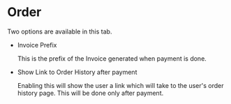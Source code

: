 # Order

Two options are available in this tab.

* Invoice Prefix

    This is the prefix of the Invoice generated when payment is done.
    
* Show Link to Order History after payment
    
    Enabling this will show the user a link which will take to the user's order history page. This will be done only after payment.